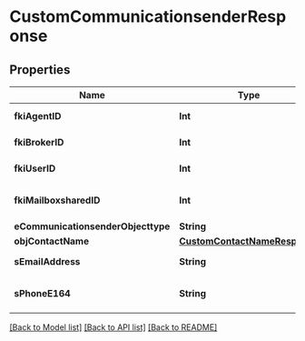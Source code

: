 # CustomCommunicationsenderResponse

## Properties
Name | Type | Description | Notes
------------ | ------------- | ------------- | -------------
**fkiAgentID** | **Int** | The unique ID of the Agent. | [optional] 
**fkiBrokerID** | **Int** | The unique ID of the Broker. | [optional] 
**fkiUserID** | **Int** | The unique ID of the User | [optional] 
**fkiMailboxsharedID** | **Int** | The unique ID of the Mailboxshared | [optional] 
**eCommunicationsenderObjecttype** | **String** |  | 
**objContactName** | [**CustomContactNameResponse**](CustomContactNameResponse.md) |  | 
**sEmailAddress** | **String** | The email address. | [optional] 
**sPhoneE164** | **String** | A phone number in E.164 Format | [optional] 

[[Back to Model list]](../README.md#documentation-for-models) [[Back to API list]](../README.md#documentation-for-api-endpoints) [[Back to README]](../README.md)


